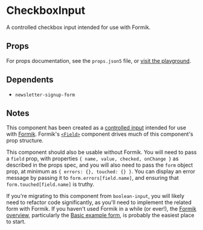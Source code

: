 # CheckboxInput

A controlled checkbox input intended for use with Formik.

## Props

For props documentation, see the `props.json5` file, or [visit the playground](https://react-components.hashicorp.vercel.app/).

## Dependents

- `newsletter-signup-form`

## Notes

This component has been created as a [controlled input](https://reactjs.org/docs/forms.html#controlled-components) intended for use with [Formik](https://github.com/jaredpalmer/formik). Formik's [`<Field>`](https://jaredpalmer.com/formik/docs/api/field) component drives much of this component's prop structure.

This component should also be usable without Formik. You will need to pass a `field` prop, with properties `{ name, value, checked, onChange }` as described in the props spec, and you will also need to pass the `form` object prop, at minimum as `{ errors: {}, touched: {} }`. You can display an error message by passing it to `form.errors[field.name]`, and ensuring that `form.touched[field.name]` is truthy.

If you're migrating to this component from `boolean-input`, you will likely need to refactor code significantly, as you'll need to implement the related form with Formik. If you haven't used Formik in a while (or ever!), the [Formik overview](https://jaredpalmer.com/formik/docs/overview), particularly the [Basic example form](https://jaredpalmer.com/formik/docs/overview#the-gist), is probably the easiest place to start.
